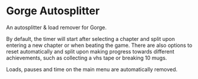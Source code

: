 # Gorge Autosplitter
An autosplitter & load remover for Gorge.

By default, the timer will start after selecting a chapter and split upon entering a new chapter or when beating the game. There are also options to reset automatically and split upon making progress towards different achievements, such as collecting a vhs tape or breaking 10 mugs.

Loads, pauses and time on the main menu are automatically removed.
